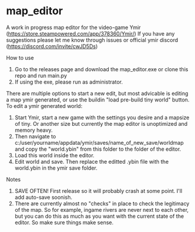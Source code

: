 # map_editor
A work in progress map editor for the video-game Ymir (https://store.steampowered.com/app/378360/Ymir/)
If you have any suggestions please let me know through issues or official ymir discord (https://discord.com/invite/cwJD5Ds)

How to use
1) Go to the releases page and download the map_editor.exe or clone this repo and run main.py
2) If using the exe, please run as administrator.

There are multiple options to start a new edit, but most advicable is editing a map ymir generated, or use the buildin "load pre-build tiny world" button.
  To edit a ymir generated world:
  1) Start Ymir, start a new game with the settings you desire and a mapsize of tiny. Or another size but currently the map editor is unoptimized and memory heavy.
  2) Then navigate to c:/user/yourname/appdata/ymir/saves/name_of_new_save/worldmap and copy the "world.ybin" from this folder to the folder of the editor.
  3) Load this world inside the editor. 
  4) Edit world and save. Then replace the editted .ybin file with the world.ybin in the ymir save folder.
  
Notes
1) SAVE OFTEN! First release so it will probably crash at some point. I'll add auto-save soonish.
2) There are currently almost no "checks" in place to check the legitimacy of the map. So for example, ingame rivers are never next to each other, but you can do 
  this as much as you want with the current state of the editor. So make sure things make sense. 
